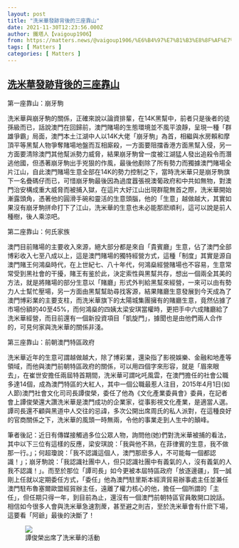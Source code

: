 ```yaml
---
layout: post
title: "洗米華發跡背後的三座靠山"
date: 2021-11-30T12:23:56.000Z
author: 鐵塔人【vaigoup1906】
from: https://matters.news/@vaigoup1906/%E6%B4%97%E7%B1%B3%E8%8F%AF%E7%99%BC%E8%B7%A1%E8%83%8C%E5%BE%8C%E7%9A%84%E4%B8%89%E5%BA%A7%E9%9D%A0%E5%B1%B1-bafyreidxt47iqxp7ep7sakpssk7veo7eklgjboflpw76obn3ccb4dyimk4
tags: [ Matters ]
categories: [ Matters ]
---
```

<!--1638275036000-->
[洗米華發跡背後的三座靠山](https://matters.news/@vaigoup1906/%E6%B4%97%E7%B1%B3%E8%8F%AF%E7%99%BC%E8%B7%A1%E8%83%8C%E5%BE%8C%E7%9A%84%E4%B8%89%E5%BA%A7%E9%9D%A0%E5%B1%B1-bafyreidxt47iqxp7ep7sakpssk7veo7eklgjboflpw76obn3ccb4dyimk4)
------

<div>
<p>第一座靠山：崩牙駒</p><p>洗米華與崩牙駒的關係，正確來說以論資排輩，在14K黑幫中，前者只是後者的徒孫級而已，話說澳門在回歸前，澳門賭場的生態環境並不風平浪靜，呈現一種「群雄爭霸」局面，澳門本土江湖中人以14K大佬「崩牙駒」為首，相繼與水房賴和摩頂平等黑幫人物爭奪賭場地盤而互相廝殺，一方面要阻擋香港方面黑幫入侵，另一方面要清除澳門其他幫派勢力威脅，結果崩牙駒曾一度被江湖猛人發出追殺令而潛逃他國，但憑著崩牙駒出手兇狠的作風，最後他剷除了所有勢力而獨據澳門賭場全片江山，自此澳門賭場生意全部在14K的勢力控制之下，當時洗米華只是崩牙駒旗下一名疊碼仔而已，可惜崩牙駒最後因為過度囂張視澳葡政府和中共如無物，對澳門治安構成重大威脅而被捕入獄，在這片大好江山出現群龍無首之際，洗米華開始漸露頭角，憑著他的圓滑手碗和靈活的生意頭腦，他的「生意」越做越大，其實如果沒有崩牙駒拼命打下了江山，洗米華的生意也未必能那麽順利，這可以說是前人種樹，後人乘涼吧。</p><p>第二座靠山：何氏家族</p><p>澳門目前賭場的主要收入來源，絕大部分都是來自「貴賓廳」生意，佔了澳門全部博彩收入七至八成以上，這是澳門賭場的獨特經營方式，這種「制度」其實是源自澳門賭王何鴻燊時代，在上世紀七、八十年代，何鴻燊經營賭場也不容易，生意常常受到黑社會的干擾，賭王有鉴於此，決定索性與黑幫共存，想出一個兩全其美的方法，就是將賭場的部分生意以「賭廳」形式外判給黑幫來經營，一來可以由有勢力人士幫忙壓場，另一方面由黑幫幫助尋找客源，結果賭廳生意發展到今天成為了澳門博彩業的主要支柱，而洗米華旗下的太陽城集團擁有的賭廳生意，竟然佔據了市場份額的40至45%，而何鴻燊的四姨太梁安琪當權時，更把手中六成賭廳給了洗米華經營，而目前還有一個新投資項目「凱旋門」，據聞也是由他們兩人合作的，可見何家與洗米華的關係非淺。</p><p>第三座靠山：前朝澳門特區政府</p><p>洗米華近年的生意可謂越做越大，除了博彩業，還染指了影視娛樂、金融和地產等領域，而他與澳門前朝特區政府的關係，可以用四個字來形容，就是「眉來眼去」，在崔世安擔任兩屆特首期間，洗米華可謂叱吒風雲，在澳門擔任的社會公職多達14個，成為澳門特區的大紅人，其中一個公職最惹人注目，2015年4月1日(如人節)澳門社會文化司司長譚俊榮，委任了他為《文化產業委員會》委員，在記者會上譚俊榮還大讚洗米華是澳門成功的企業家，從事影視文化產業，是適當人選。譚司長還不顧與黑道中人交往的忌諱，多次公開出席周氏的私人派對，在這種良好的官商關係之下，洗米華的風頭一時無兩，令他的事業走到人生中的顛峰。</p><p>筆者後記：近日有傳媒接觸過多位公眾人物，詢問他(她)們對洗米華被捕的看法，其中以下三位有這樣的反應，梁安琪說：「我與他不熟，在菲律賓的生意，我不做那一行。」；何超瓊說：「我不認識這個人，澳門那麽多人，不可能每一個都認識！」；崩牙駒說：「我認識社團中人，但只認識社團中有義氣的人，沒有義氣的人我不認識！」。而至於那位「譚司長」如今更被本屆特區政府「放逐邊疆」，賀一誠剛上任就以定期委任方式，「委任」他為澳門駐里斯本經濟貿易辦事處主任並兼任澳門駐布魯塞爾歐盟經貿辦主任，遠離了權力核心的他，擔任一個所謂的「主任」，但任期只得一年，到目前為止，還沒有一個澳門前朝特區官員敢開口說話。相信如今很多人會與洗米華急速割蓆，甚至避之則吉，至於洗米華會有什麽下場，這要看「阿爺」最後的決斷了！</p><figure class="image"><img src="https://assets.matters.news/embed/79094c36-d247-43cb-9c21-54bb178f2b99.jpeg" data-asset-id="79094c36-d247-43cb-9c21-54bb178f2b99" referrerpolicy="no-referrer"><figcaption><span>譚俊榮出席了洗米華的活動</span></figcaption></figure><p><br></p><p><br></p>
</div>
